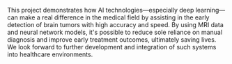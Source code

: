 This project demonstrates how AI technologies—especially deep
learning—can make a real difference in the medical field by
assisting in the early detection of brain tumors with high accuracy
and speed. By using MRI data and neural network models, it's
possible to reduce sole reliance on manual diagnosis and improve
early treatment outcomes, ultimately saving lives. We look forward
to further development and integration of such systems into
healthcare environments.
